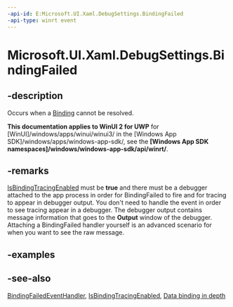 ```yaml
---
-api-id: E:Microsoft.UI.Xaml.DebugSettings.BindingFailed
-api-type: winrt event
---
```


<!-- Event syntax
public event Windows.UI.Xaml.BindingFailedEventHandler BindingFailed
-->

# Microsoft.UI.Xaml.DebugSettings.BindingFailed

## -description
Occurs when a [Binding](../microsoft.ui.xaml.data/binding.md) cannot be resolved.

**This documentation applies to WinUI 2 for UWP** for [WinUI]/windows/apps/winui/winui3/ in the [Windows App SDK]/windows/apps/windows-app-sdk/, see the **[Windows App SDK namespaces]/windows/windows-app-sdk/api/winrt/**.

## -remarks
[IsBindingTracingEnabled](debugsettings_isbindingtracingenabled.md) must be **true** and there must be a debugger attached to the app process in order for BindingFailed to fire and for tracing to appear in debugger output. You don't need to handle the event in order to see tracing appear in a debugger. The debugger output contains message information that goes to the **Output** window of the debugger. Attaching a BindingFailed handler yourself is an advanced scenario for when you want to see the raw message.

## -examples

## -see-also
[BindingFailedEventHandler](bindingfailedeventhandler.md), [IsBindingTracingEnabled](debugsettings_isbindingtracingenabled.md), [Data binding in depth](/windows/uwp/data-binding/data-binding-in-depth)
